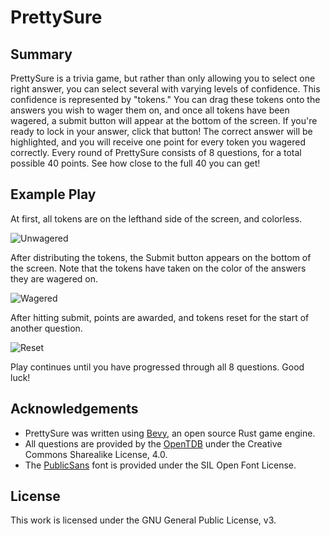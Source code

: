 # PrettySure

## Summary
PrettySure is a trivia game, but rather than only allowing you to select one right answer, you can select several with varying levels of confidence. This confidence is represented by "tokens." You can drag these tokens onto the answers you wish to wager them on, and once all tokens have been wagered, a submit button will appear at the bottom of the screen. If you're ready to lock in your answer, click that button! The correct answer will be highlighted, and you will receive one point for every token you wagered correctly. Every round of PrettySure consists of 8 questions, for a total possible 40 points. See how close to the full 40 you can get!

## Example Play
At first, all tokens are on the lefthand side of the screen, and colorless.

![Unwagered](unwagered.png)

After distributing the tokens, the Submit button appears on the bottom of the screen. Note that the tokens have taken on the color of the answers they are wagered on.

![Wagered](wagered.png)

After hitting submit, points are awarded, and tokens reset for the start of another question.

![Reset](reset.png)

Play continues until you have progressed through all 8 questions. Good luck!

## Acknowledgements
- PrettySure was written using [Bevy](https://bevyengine.org/), an open source Rust game engine.
- All questions are provided by the [OpenTDB](https://opentdb.com/) under the Creative Commons Sharealike License, 4.0.
- The [PublicSans](https://fonts.google.com/specimen/Public+Sans) font is provided under the SIL Open Font License.

## License
This work is licensed under the GNU General Public License, v3.

